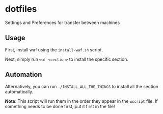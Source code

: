 # dotfiles
Settings and Preferences for transfer between machines

## Usage
First, install waf using the `install-waf.sh` script.

Next, simply run `waf <section>` to install the specific section.


## Automation
Alternatively, you can run `./INSTALL_ALL_THE_THINGS` to install all the section automatically.

__Note__: This script will run them in the order they appear in the `wscript` file. If something needs to be done first, put it first in the file!

